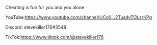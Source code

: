 Cheating is fun for you and you alone

YouTube:https://www.youtube.com/channel/UCo0...2TusdyTOLsrKPg

Discord: stevekiller176#3548

TikTok:https://www.tiktok.com/@stevekiller176
